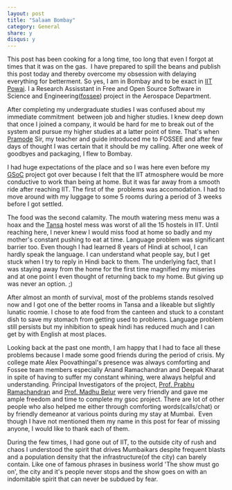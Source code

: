 ```yaml
---
layout: post
title: "Salaam Bombay"
category: General 
share: y
disqus: y
---
```


This post has been cooking for a long time, too long that even I forgot at times that it was on the gas.  I have prepared to spill the beans and publish this post today and thereby overcome my obsession with delaying everything for betterment. So yes, I am in Bombay and to be exact in [IIT Powai](http://www.iitb.ac.in/). I a Research Assisstant in Free and Open Source Software in Science and Engineering([fossee](http://fossee.in)) project in the Aerospace Department. 

After completing my undergraduate studies I was confused about my immediate commitment  between job and higher studies. I knew deep down that once I joined a company, it would be hard for me to break out of the system and pursue my higher studies at a latter point of time. That's when [Pramode](http://pramode.net) Sir, my teacher and guide introduced me to FOSSEE and after few days of thought I was certain that it should be my calling. After one week of goodbyes and packaging, I flew to Bombay.

I had huge expectations of the place and so I was here even before my [GSoC](http://code.google.com/soc/) project got over because I felt that the IIT atmosphere would be more conductive to work than being at home. But it was far away from a smooth ride after reaching IIT. The first of the  problems was accomodation. I had to move around with my luggage to some 5 rooms during a period of 3 weeks before I got settled. 

The food was the second calamity. The mouth watering mess menu was a hoax and the [Tansa](http://gymkhana.iitb.ac.in/~tansa/) hostel mess was worst of all the 15 hostels in IIT. Until reaching here, I never knew I would miss food at home so badly and my mother's constant pushing to eat at time. Language problem was significant barrier too. Even though I had learned 8 years of Hindi at school, I can hardly speak the language. I can understand what people say, but I get stuck when I try to reply in Hindi back to them. The underlying fact, that I was staying away from the home for the first time magnified my miseries and at one point I even thought of returning back to my home. But giving up was never an option. ;)

After almost an month of survival, most of the problems stands resolved now and I got one of the better rooms in Tansa and a likeable but slightly lunatic roomie. I chose to ate food from the canteen and stuck to a constant dish to save my stomach from getting used to problems. Language problem still persists but my inhibition to speak hindi has reduced much and I can get by with English at most places. 

Looking back at the past one month, I am happy that I had to face all these problems because I made some good friends during the period of crisis. My college mate Alex Poovathingal's presence was always comforting and Fossee team members especially Anand Ramachandran and Deepak Kharat in spite of having to suffer my constant whining, were always helpful and understanding. Principal Investigators of the project, [Prof. Prabhu Ramachandran](http://www.aero.iitb.ac.in/~prabhu/) and [Prof. Madhu Belur](http://www.ee.iitb.ac.in/wiki/faculty/belur) were very friendly and gave me ample freedom and time to complete my gsoc project. There are lot of other people who also helped me either through comforting words(calls/chat) or by friendly demeanor at various points during my stay at Mumbai.  Even though I have not mentioned them my name in this post for fear of missing anyone, I would like to thank each of them.

During the few times, I had gone out of IIT, to the outside city of rush and chaos I understood the spirit that drives Mumbaikars despite frequent blasts and a population density that the infrastructure(of the city) can barely contain. Like one of famous phrases in business world 'The show must go on', the city and it's people never stops and the show goes on with an indomitable spirit that can never be subdued by fear.
